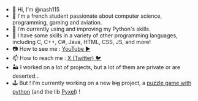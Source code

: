 - 👋 Hi, I’m @nash115
- 📖 I'm a french student passionate about computer science, programming, gaming and aviation.
- 🐍 I’m currently using and improving my Python's skills.
- 🌱 I have some skills in a variety of other programming languages, including C, C++, C#, Java, HTML, CSS, JS, and more!
- 📷 How to see me : [YouTube ▶️](https://www.youtube.com/@Nash115)
- 📫 How to reach me : [X (Twitter) 🐦](https://twitter.com/Nash1151)
- 🏜️ I worked on a lot of projects, but a lot of them are private or are deserted...
- 🕹️ But ! I'm currently working on a new ~~big~~ project, a [puzzle game with python](https://github.com/Nash115/The_overflowing_void) (and the lib [Pyxel](https://github.com/kitao/pyxel)) !